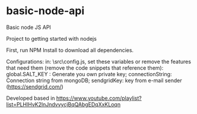 # basic-node-api


Basic node JS API

Project to getting started with nodejs

First, run NPM Install to download all dependencies.

Configurations:
in: \src\config.js, set these variables or remove the features that need them (remove the code snippets that reference them):
  global.SALT_KEY : Generate you own private key;
  connectionString: Connection string from mongoDB;
  sendgridKey: key from e-mail sender (https://sendgrid.com/)


Developed based in https://www.youtube.com/playlist?list=PLHlHvK2lnJndvvycjBqQAbgEDqXxKLoqn
